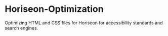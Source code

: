 # Horiseon-Optimization
Optimizing HTML and CSS files for Horiseon for accessibility standards and search engines.
